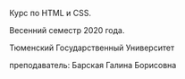 Курс по HTML и CSS.

Весенний семестр 2020 года.

Тюменский Государственный Университет

преподаватель: Барская Галина Борисовна
